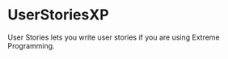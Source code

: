 UserStoriesXP
=============

User Stories lets you write user stories if you are using Extreme Programming.
